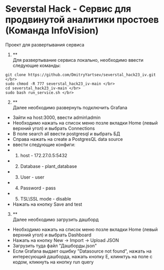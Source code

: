 # Severstal Hack - Сервис для продвинутой аналитики простоев (Команда InfoVision)
Проект для развертывания сервиса
1. **<br>Для развертывание сервиса локально, необходимо ввести следующие команды: </br>
```
git clone https://github.com/DmitryYartsev/severstal_hack23_iv.git </br>
sudo chmod -R 777 severstal_hack23_iv-main </br>
cd severstal_hack23_iv-main </br>
sudo bash run_service.sh </br>
```
2. **<br> Далее необходимо развернуть подключить Grafana</br>
- Зайти на host:3000, ввести admin\admin
- Необходимо нажать на список меню позле вкладки Home (левый верхний угол) и выбрать Connections
- В поле search all ввести postgresql и выбрать БД
- Справа нажать на create a PostgresQL data source
- ввести следующие конфиги: 
- 1. host - 172.27.0.5:5432
- 2. Database - plant_database
- 3. User - user
- 4. Password - pass
- 5. TSL\SSL mode - disable
- Нажать на кнопку Save and test

3. **<br> Далее необходимо загрузить дашборд </br>
- Необходимо нажать на список меню позле вкладки Home (левый верхний угол) и выбрать Dashboard
- Нажать на кнопку New -> Import -> Upload JSON
- Загрузить туда файл "Дашборды.json"
- Если Grafana выдает ошибку "Datasource not found", нажать на интересующий дашборда, нажать кнопку E, клинктуь на поле с кодом, кликнуть на кнопку run query 